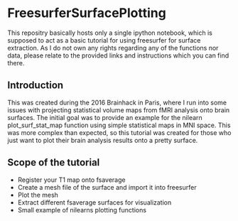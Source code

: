 # FreesurferSurfacePlotting

This repositry basically hosts only a single ipython notebook, which is supposed to act as a basic tutorial for using freesurfer for surface extraction. As I do not own any rights regarding any of the functions nor data, please relate to the provided links and instructions which you can find there. 

## Introduction
This was created during the 2016 Brainhack in Paris, where I run into some issues with projecting statistical volume maps from fMRI analysis onto brain surfaces. The initial goal was to provide an example for the nilearn plot_surf_stat_map function using simple statistical maps in MNI space. This was more complex than expected, so this tutorial was created for those who just want to plot their brain analysis results onto a pretty surface. 

## Scope of the tutorial
* Register your T1 map onto fsaverage
* Create a mesh file of the surface and import it into freesurfer
* Plot the mesh 
* Extract different fsaverage surfaces for visualization
* Small example of nilearns plotting functions
